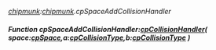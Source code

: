 _[chipmunk](../../modules/chipmunk/chipmunk-module.md):[chipmunk](../../modules/chipmunk/chipmunk-module.md).cpSpaceAddCollisionHandler_
##### Function cpSpaceAddCollisionHandler:[cpCollisionHandler](../../modules/chipmunk/chipmunk-cpcollisionhandler.md)( space:[cpSpace](../../modules/chipmunk/chipmunk-cpspace.md),a:[cpCollisionType](../../modules/chipmunk/chipmunk-cpcollisiontype.md),b:[cpCollisionType](../../modules/chipmunk/chipmunk-cpcollisiontype.md) )
